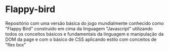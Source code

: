 # Flappy-bird
Repositório com uma versão básica do jogo mundialmente conhecido como "Flappy Bird" construído em cima da linguagem "Javascript" utilizando todos os conceitos básicos e fundamentais da linguagem e manipulação da DOM da page e com o básico de CSS aplicando estilo com conceitos de "flex box"
